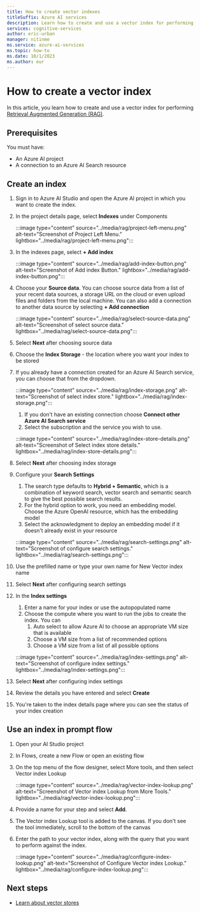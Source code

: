```yaml
---
title: How to create vector indexes
titleSuffix: Azure AI services
description: Learn how to create and use a vector index for performing Retrieval Augmented Generation (RAG)
services: cognitive-services
author: eric-urban
manager: nitinme
ms.service: azure-ai-services
ms.topic: how-to
ms.date: 10/1/2023
ms.author: eur
---
```


# How to create a vector index

In this article, you learn how to create and use a vector index for performing [Retrieval Augmented Generation (RAG)](../concepts/retrieval-augmented-generation.md).

## Prerequisites

You must have:
- An Azure AI project
- A connection to an Azure AI Search resource

## Create an index

1. Sign in to Azure AI Studio and open the Azure AI project in which you want to create the index.
1. In the project details page, select **Indexes** under Components

    :::image type="content" source="../media/rag/project-left-menu.png" alt-text="Screenshot of Project Left Menu." lightbox="../media/rag/project-left-menu.png":::

1. In the indexes page, select **+ Add index**

    :::image type="content" source="../media/rag/add-index-button.png" alt-text="Screenshot of Add index Button." lightbox="../media/rag/add-index-button.png":::

1. Choose your **Source data**. You can choose source data from a list of your recent data sources, a storage URL on the cloud or even upload files and folders from the local machine. You can also add a connection to another data source by selecting **+ Add connection**

    :::image type="content" source="../media/rag/select-source-data.png" alt-text="Screenshot of select source data." lightbox="../media/rag/select-source-data.png":::

1. Select **Next** after choosing source data
1. Choose the **Index Storage** - the location where you want your index to be stored
1. If you already have a connection created for an Azure AI Search service, you can choose that from the dropdown.

    :::image type="content" source="../media/rag/index-storage.png" alt-text="Screenshot of select index store." lightbox="../media/rag/index-storage.png":::

    1. If you don't have an existing connection choose **Connect other Azure AI Search service**
    1. Select the subscription and the service you wish to use.
    
    :::image type="content" source="../media/rag/index-store-details.png" alt-text="Screenshot of Select index store details." lightbox="../media/rag/index-store-details.png":::

1. Select **Next** after choosing index storage
1. Configure your **Search Settings**
    1. The search type defaults to **Hybrid + Semantic**, which is a combination of keyword search, vector search and semantic search to give the best possible search results.
    1. For the hybrid option to work, you need an embedding model. Choose the Azure OpenAI resource, which has the embedding model
    1. Select the acknowledgment to deploy an embedding model if it doesn't already exist in your resource
    
    :::image type="content" source="../media/rag/search-settings.png" alt-text="Screenshot of configure search settings." lightbox="../media/rag/search-settings.png":::

1. Use the prefilled name or type your own name for New Vector index name
1. Select **Next** after configuring search settings
1. In the **Index settings**
    1. Enter a name for your index or use the autopopulated name
    1. Choose the compute where you want to run the jobs to create the index. You can
        1. Auto select to allow Azure AI to choose an appropriate VM size that is available
        1. Choose a VM size from a list of recommended options
        1. Choose a VM size from a list of all possible options
        
    :::image type="content" source="../media/rag/index-settings.png" alt-text="Screenshot of configure index settings." lightbox="../media/rag/index-settings.png":::

1. Select **Next** after configuring index settings
1. Review the details you have entered and select **Create**
1. You're taken to the index details page where you can see the status of your index creation


## Use an index in prompt flow

1. Open your AI Studio project
1. In Flows, create a new Flow or open an existing flow 
1. On the top menu of the flow designer, select More tools, and then select Vector index Lookup

    :::image type="content" source="../media/rag/vector-index-lookup.png" alt-text="Screenshot of Vector index Lookup from More Tools." lightbox="../media/rag/vector-index-lookup.png":::

1. Provide a name for your step and select **Add**.
1. The Vector index Lookup tool is added to the canvas. If you don't see the tool immediately, scroll to the bottom of the canvas
1. Enter the path to your vector index, along with the query that you want to perform against the index.

    :::image type="content" source="../media/rag/configure-index-lookup.png" alt-text="Screenshot of Configure Vector index Lookup." lightbox="../media/rag/configure-index-lookup.png":::

## Next steps

- [Learn about vector stores](../concepts/vector-stores.md)
